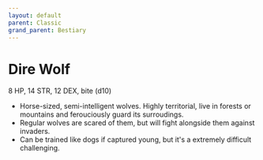 ```yaml
---
layout: default
parent: Classic
grand_parent: Bestiary
---
```


# Dire Wolf

8 HP, 14 STR, 12 DEX, bite (d10)

- Horse-sized, semi-intelligent wolves. Highly territorial, live in forests or mountains and ferouciously guard its surroudings.
- Regular wolves are scared of them, but will fight alongside them against invaders.
- Can be trained like dogs if captured young, but it's a extremely difficult challenging.
